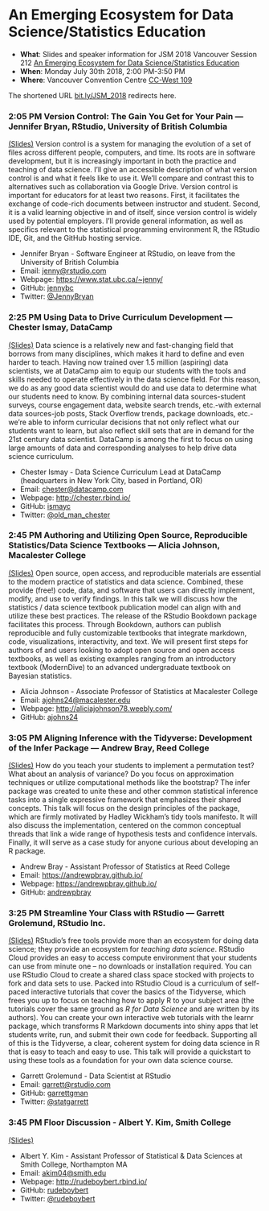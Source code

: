 An Emerging Ecosystem for Data Science/Statistics Education
================

  - **What**: Slides and speaker information for JSM 2018 Vancouver
    Session 212 [An Emerging Ecosystem for Data Science/Statistics
    Education](https://ww2.amstat.org/meetings/jsm/2018/onlineprogram/ActivityDetails.cfm?sessionid=214992)
  - **When**: Monday July 30th 2018, 2:00 PM-3:50 PM
  - **Where**: Vancouver Convention Centre
    [CC-West 109](https://www.vancouverconventioncentre.com/facility/floor-plans-and-specs)

The shortened URL [bit.ly/JSM\_2018](https://bit.ly/JSM_2018) redirects
here.
<!--[bit.ly/2018JSM_ecosystem](http://bit.ly/2018JSM_ecosystem)-->

### 2:05 PM Version Control: The Gain You Get for Your Pain — Jennifer Bryan, RStudio, University of British Columbia

[(Slides)](Bryan/README.md) Version control is a system for managing the
evolution of a set of files across different people, computers, and
time. Its roots are in software development, but it is increasingly
important in both the practice and teaching of data science. I’ll give
an accessible description of what version control is and what it feels
like to use it. We’ll compare and contrast this to alternatives such as
collaboration via Google Drive. Version control is important for
educators for at least two reasons. First, it facilitates the exchange
of code-rich documents between instructor and student. Second, it is a
valid learning objective in and of itself, since version control is
widely used by potential employers. I’ll provide general information, as
well as specifics relevant to the statistical programming environment R,
the RStudio IDE, Git, and the GitHub hosting service.

  - Jennifer Bryan - Software Engineer at RStudio, on leave from the
    University of British Columbia
  - Email: <jenny@rstudio.com>
  - Webpage: <https://www.stat.ubc.ca/~jenny/>
  - GitHub: [jennybc](https://github.com/jennybc)
  - Twitter:
[@JennyBryan](https://twitter.com/JennyBryan)

### 2:25 PM Using Data to Drive Curriculum Development — Chester Ismay, DataCamp

[(Slides)](Ismay/ismay_data-driven-curriculum-development.pdf) Data
science is a relatively new and fast-changing field that borrows from
many disciplines, which makes it hard to define and even harder to
teach. Having now trained over 1.5 million (aspiring) data scientists,
we at DataCamp aim to equip our students with the tools and skills
needed to operate effectively in the data science field. For this
reason, we do as any good data scientist would do and use data to
determine what our students need to know. By combining internal data
sources-student surveys, course engagement data, website search trends,
etc.-with external data sources-job posts, Stack Overflow trends,
package downloads, etc.-we’re able to inform curricular decisions that
not only reflect what our students want to learn, but also reflect skill
sets that are in demand for the 21st century data scientist. DataCamp is
among the first to focus on using large amounts of data and
corresponding analyses to help drive data science curriculum.

  - Chester Ismay - Data Science Curriculum Lead at DataCamp
    (headquarters in New York City, based in Portland, OR)
  - Email: <chester@datacamp.com>
  - Webpage: <http://chester.rbind.io/>
  - GitHub: [ismayc](https://github.com/ismayc)
  - Twitter:
[@old\_man\_chester](https://twitter.com/old_man_chester)

### 2:45 PM Authoring and Utilizing Open Source, Reproducible Statistics/Data Science Textbooks — Alicia Johnson, Macalester College

[(Slides)](Johnson/README.md) Open source, open access, and reproducible
materials are essential to the modern practice of statistics and data
science. Combined, these provide (free\!) code, data, and software that
users can directly implement, modify, and use to verify findings. In
this talk we will discuss how the statistics / data science textbook
publication model can align with and utilize these best practices. The
release of the RStudio Bookdown package facilitates this process.
Through Bookdown, authors can publish reproducible and fully
customizable textbooks that integrate markdown, code, visualizations,
interactivity, and text. We will present first steps for authors of and
users looking to adopt open source and open access textbooks, as well as
existing examples ranging from an introductory textbook (ModernDive) to
an advanced undergraduate textbook on Bayesian statistics.

  - Alicia Johnson - Associate Professor of Statistics at Macalester
    College
  - Email: <ajohns24@macalester.edu>
  - Webpage: <http://aliciajohnson78.weebly.com/>
  - GitHub:
[ajohns24](https://github.com/ajohns24)

### 3:05 PM Aligning Inference with the Tidyverse: Development of the Infer Package — Andrew Bray, Reed College

[(Slides)](Bray/README.md) How do you teach your students to implement a
permutation test? What about an analysis of variance? Do you focus on
approximation techniques or utilize computational methods like the
bootstrap? The infer package was created to unite these and other common
statistical inference tasks into a single expressive framework that
emphasizes their shared concepts. This talk will focus on the design
principles of the package, which are firmly motivated by Hadley
Wickham’s tidy tools manifesto. It will also discuss the
implementation, centered on the common conceptual threads that link a
wide range of hypothesis tests and confidence intervals. Finally, it
will serve as a case study for anyone curious about developing an R
package.

  - Andrew Bray - Assistant Professor of Statistics at Reed College
  - Email: <https://andrewpbray.github.io/>
  - Webpage: <https://andrewpbray.github.io/>
  - GitHub:
[andrewpbray](https://github.com/andrewpbray)

### 3:25 PM Streamline Your Class with RStudio — Garrett Grolemund, RStudio Inc.

[(Slides)](Grolemund/README.md) RStudio’s free tools provide more than
an ecosystem for doing data science; they provide an ecosystem for
*teaching data science*. RStudio Cloud provides an easy to access
compute environment that your students can use from minute one – no
downloads or installation required. You can use RStudio Cloud to create
a shared class space stocked with projects to fork and data sets to use.
Packed into RStudio Cloud is a curriculum of self-paced interactive
tutorials that cover the basics of the Tidyverse, which frees you up to
focus on teaching how to apply R to your subject area (the tutorials
cover the same ground as *R for Data Science* and are written by its
authors). You can create your own interactive web tutorials with the
learnr package, which transforms R Markdown documents into shiny apps
that let students write, run, and submit their own code for feedback.
Supporting all of this is the Tidyverse, a clear, coherent system for
doing data science in R that is easy to teach and easy to use. This talk
will provide a quickstart to using these tools as a foundation for your
own data science course.

  - Garrett Grolemund - Data Scientist at RStudio
  - Email: <garrett@rstudio.com>
  - GitHub: [garrettgman](https://github.com/garrettgman)
  - Twitter: [@statgarrett](https://twitter.com/statgarrett)

### 3:45 PM Floor Discussion - Albert Y. Kim, Smith College

[(Slides)](Kim/README.md)

  - Albert Y. Kim - Assistant Professor of Statistical & Data Sciences
    at Smith College, Northampton MA
  - Email: <akim04@smith.edu>
  - Webpage: <http://rudeboybert.rbind.io/>
  - GitHub: [rudeboybert](https://github.com/rudeboybert)
  - Twitter: [@rudeboybert](https://twitter.com/rudeboybert)

